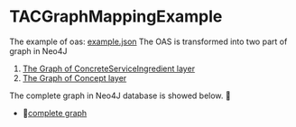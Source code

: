 # TACGraphMappingExample
The example of oas: <a href="https://soselab401.github.io/TACGraphMappingExample/oas/example.json">example.json</a>
The OAS is transformed into two part of graph in Neo4J
1. <a href="https://soselab401.github.io/TACGraphMappingExample/image/concreteServiceIngredient.png">The Graph of ConcreteServiceIngredient layer</a>
2. <a href="https://soselab401.github.io/TACGraphMappingExample/image/concept.png">The Graph of Concept layer</a>

The complete graph in Neo4J database is showed below.

* <a href="https://soselab401.github.io/TACGraphMappingExample/image/whole.png">complete graph</a>


